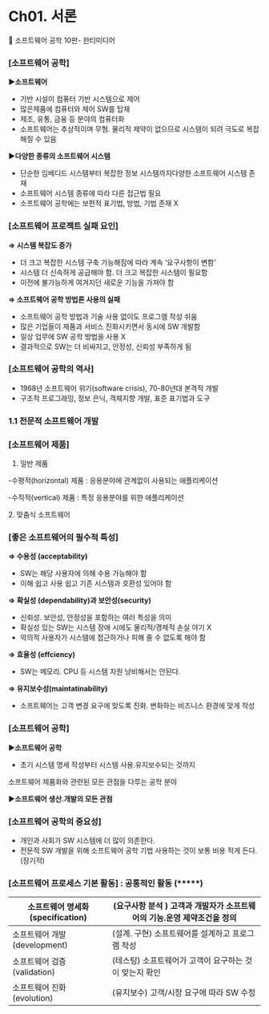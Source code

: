 # **Ch01. 서론**
📌 소프트웨어 공학 10판- 한티미디어

### **[소프트웨어 공학]**

**▶소프트웨어**

- 기반 시설이 컴퓨터 기반 시스템으로 제어
- 많은제품에 컴퓨터와 제어 SW를 탑재
- 제조, 유통, 금융 등 분야의 컴퓨터화
- 소프트웨어는 추상적이며 무형. 물리적 제약이 없으므로 시스템이 되려 극도로 복잡해질 수 있음

**▶다양한 종류의 소프트웨어 시스템**

- 단순한 임베디드 시스템부터 복잡한 정보 시스템까지다양한 소프트웨어 시스템 존재
- 소프트웨어 시스템 종류에 따라 다른 접근법 필요
- 소프트웨어 공학에는 보편적 표기법, 방법, 기법 존재 X

### **[소프트웨어 프로젝트 실패 요인]**

**⇒ 시스템 복잡도 증가**

- 더 크고 복잡한 시스템 구축 가능해짐에 따라 계속 ‘요구사항이 변함’
- 시스템 더 신속하게 공급해야 함. 더 크고 복잡한 시스템이 필요함
- 이전에 불가능하게 여겨지던 새로운 기능을 가져야 함

**⇒ 소프트웨어 공학 방법론 사용의 실패**

- 소프트웨어 공학 방법과 기술 사용 없이도 프로그램 작성 쉬움
- 많은 기업들이 제품과 서비스 진화시키면서 동시에 SW 개발함
- 일상 업무에 SW 공학 방법을 사용 X
- 결과적으로 SW는 더 비싸지고, 안정성, 신뢰성 부족하게 됨

### **[소프트웨어 공학의 역사]**

- 1968년 소프트웨어 위기(software crisis), 70-80년대 본격적 개발
- 구조적 프로그래밍, 정보 은닉, 객체지향 개발, 표준 표기법과 도구


### **1.1 전문적 소프트웨어 개발**

### **[소프트웨어 제품]**

1. 일반 제품

-수평적(horizontal) 제품 : 응용분야에 관계없이 사용되는 애플리케이션

-수직적(vertical) 제품 : 특정 응용분야를 위한 애플리케이션

2. 맞춤식 소프트웨어

### **[좋은 소프트웨어의 필수적 특성]**

**⇒ 수용성 (acceptability)**

- SW는 해당 사용자에 의해 수용 가능해야 함
- 이해 쉽고 사용 쉽고 기존 시스템과 호환성 있어야 함

**⇒ 확실성 (dependability)과 보안성(security)**

- 신뢰성. 보안성, 안정성을 포함하는 여러 특성을 의미
- 확실성 있는 SW는 시스템 장애 시에도 물리적/경제적 손실 야기 X
- 악의적 사용자가 시스템에 접근하거나 피해 줄 수 없도록 해야 함

**⇒ 효율성 (effciency)**

- SW는 메모리. CPU 등 시스템 자원 낭비해서는 안된다.

**⇒ 유지보수성(maintatinability)**

- 소프트웨어는 고객 변경 요구에 맞도록 진화. 변화하는 비즈니스 환경에 맞게 작성

### **[소프트웨어 공학]**

▶**소프트웨어 공학**

- 초기 시스템 명세 작성부터 시스템 사용.유지보수되는 것까지

소프트웨어 제품화와 관련된 모든 관점을 다루는 공학 분야

▶**소프트웨어 생산.개발의 모든 관점**

### **[소프트웨어 공학의 중요성]**

- 개인과 사회가 SW 시스템에 더 많이 의존한다.
- 전문적 SW 개발을 위해 소프트웨어 공학 기법 사용하는 것이 보통 비용 적게 든다.(장기적)

### ****[소프트웨어 프로세스 기본 활동] : 공통적인 활동 (*****)****

| 소프트웨어 명세화(specification) | (요구사항 분석 ) 고객과 개발자가 소프트웨어의 기능.운영 제약조건을 정의 |
| --- | --- |
| 소프트웨어 개발(development) | (설계. 구현) 소프트웨어를 설계하고 프로그램 작성 |
| 소프트웨어 검증(validation) | (테스팅) 소프트웨어가 고객이 요구하는 것이 맞는지 확인 |
| 소프트웨어 진화(evolution) | (유지보수) 고객/시장 요구에 따라 SW 수정 |